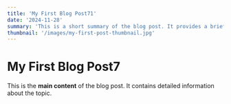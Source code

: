 ```yaml
---
title: 'My First Blog Post71'
date: '2024-11-28'
summary: 'This is a short summary of the blog post. It provides a brief introduction to the content.'
thumbnail: '/images/my-first-post-thumbnail.jpg'
---
```


# My First Blog Post7

This is the **main content** of the blog post. It contains detailed information about the topic.
